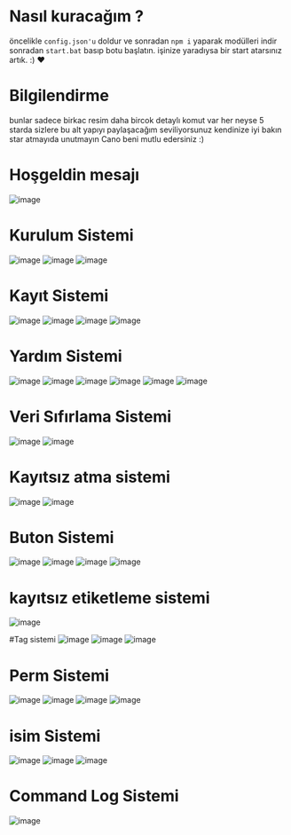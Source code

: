 # Nasıl kuracağım ?

öncelikle ```config.json'u``` doldur ve sonradan ```npm i``` yaparak modülleri indir sonradan ```start.bat``` basıp botu başlatın. 
işinize yaradıysa bir start atarsınız artık. :) ❤️


# Bilgilendirme
bunlar sadece birkac resim daha bircok detaylı komut var her neyse 5 starda sizlere bu alt yapıyı paylaşacağım seviliyorsunuz kendinize iyi bakın star atmayıda unutmayın Cano beni mutlu edersiniz :)

# Hoşgeldin mesajı 
![image](https://github.com/Nobody0110/public-kayit-botu/assets/131596762/dff1770a-e155-426c-8764-9942e985fe43)

# Kurulum Sistemi 
![image](https://github.com/Nobody0110/public-kayit-botu/assets/131596762/baaf1c5e-260a-48b6-b299-96f91e2cba1d)
![image](https://github.com/Nobody0110/public-kayit-botu/assets/131596762/a5dc8121-2a32-41dd-8323-cb8614ae5385)
![image](https://github.com/Nobody0110/public-kayit-botu/assets/131596762/66d1dba1-8a83-4557-8052-8354113f0b9b)

# Kayıt Sistemi 
![image](https://github.com/Nobody0110/public-kayit-botu/assets/131596762/ed70a932-73c3-43e5-9f1f-f713b1660410)
![image](https://github.com/Nobody0110/public-kayit-botu/assets/131596762/250c7e63-4bad-4aae-a562-28190a81053a)
![image](https://github.com/Nobody0110/public-kayit-botu/assets/131596762/c2e17fe0-7fab-4966-a2f4-9f3d86f721fa)
![image](https://github.com/Nobody0110/public-kayit-botu/assets/131596762/e2f2c90a-58a2-4c13-9e2a-fb22e9345c40)

# Yardım Sistemi
![image](https://github.com/Nobody0110/public-kayit-botu/assets/131596762/cd86122d-7f2f-4d01-8efb-585413afcc9f)
![image](https://github.com/Nobody0110/public-kayit-botu/assets/131596762/0b3aa301-3a39-4e0b-afb7-cb0699ca9bf6)
![image](https://github.com/Nobody0110/public-kayit-botu/assets/131596762/688c1781-3051-4c8a-af39-d4a06c1aed4b)
![image](https://github.com/Nobody0110/public-kayit-botu/assets/131596762/df371945-6d1c-4441-87d9-deb57b71c0e8)
![image](https://github.com/Nobody0110/public-kayit-botu/assets/131596762/0acd91c0-17c0-4daa-9a57-9edff22c1450)
![image](https://github.com/Nobody0110/public-kayit-botu/assets/131596762/cd19c229-99c1-46db-8623-9d8653e1a6ee)

# Veri Sıfırlama Sistemi
![image](https://github.com/Nobody0110/public-kayit-botu/assets/131596762/9a51ac3c-8b98-4103-940b-9021492b169f)
![image](https://github.com/Nobody0110/public-kayit-botu/assets/131596762/42aed413-a137-4f8a-b7c2-5789e7cc5179)

# Kayıtsız atma sistemi 
![image](https://github.com/Nobody0110/public-kayit-botu/assets/131596762/5eaf92fb-79d6-4d43-a602-29759763f532)
![image](https://github.com/Nobody0110/public-kayit-botu/assets/131596762/de134bcf-d3f1-4ecb-a888-dd19cffd4057)

# Buton Sistemi 
![image](https://github.com/Nobody0110/public-kayit-botu/assets/131596762/350f40bd-9587-4b01-ae95-fd848020fd48)
![image](https://github.com/Nobody0110/public-kayit-botu/assets/131596762/b50b1da7-0882-4a8f-b94d-4b1605a95866)
![image](https://github.com/Nobody0110/public-kayit-botu/assets/131596762/ca52554b-74b2-46fb-be77-8509955a8957)
![image](https://github.com/Nobody0110/public-kayit-botu/assets/131596762/647fa06a-935c-4d6d-b76a-351fde76a693)

# kayıtsız etiketleme sistemi
![image](https://github.com/Nobody0110/public-kayit-botu/assets/131596762/6b34f51e-f666-4cd9-a9be-377096c430b5)

#Tag sistemi 
![image](https://github.com/Nobody0110/public-kayit-botu/assets/131596762/8a4c1108-6cb8-4e41-a8b9-8608a1f4ddc7)
![image](https://github.com/Nobody0110/public-kayit-botu/assets/131596762/5c6725d0-99b3-42aa-9c0d-307ecdcde606)
![image](https://github.com/Nobody0110/public-kayit-botu/assets/131596762/05fb3e73-3390-405a-943c-f385ea643bce)



# Perm Sistemi 
![image](https://github.com/Nobody0110/public-kayit-botu/assets/131596762/a0f793e3-457b-4ba6-b67f-2b1049ed3395)
![image](https://github.com/Nobody0110/public-kayit-botu/assets/131596762/2e5e765c-8fb7-4c74-a1df-2db5b05ee5ae)
![image](https://github.com/Nobody0110/public-kayit-botu/assets/131596762/1b384311-69bf-47d4-ae3c-f4a20d92e97f)
![image](https://github.com/Nobody0110/public-kayit-botu/assets/131596762/a5f3159c-9d18-4e30-8694-6056e3b5ba62)

# isim Sistemi
![image](https://github.com/Nobody0110/public-kayit-botu/assets/131596762/13efa00c-7867-4e57-8960-77b31eafb8d9)
![image](https://github.com/Nobody0110/public-kayit-botu/assets/131596762/66059820-844d-4a70-8de8-3677b3675def)
![image](https://github.com/Nobody0110/public-kayit-botu/assets/131596762/75928950-f5e6-4eb1-bb09-f3a5b23b8e12)

# Command Log Sistemi
![image](https://github.com/Nobody0110/public-kayit-botu/assets/131596762/e939e188-33fe-4da7-820c-a10937ede1c4)






